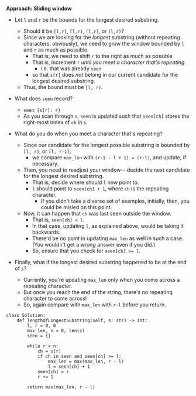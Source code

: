 **Approach: Sliding window**
* Let `l` and `r` be the bounds for the longest desired substring.
	* Should it be `[l,r]`, `[l,r)`, `(l,r]`, or `(l,r)`?
	* Since we are looking for the *longest* substring (without repeating characters, obviously), we need to grow the window bounded by `l` and `r` as much as possible.
		* That is, we need to shift `r` to the right as much as possible
		* That is, increment `r` *until you meet a character that's repeating*
			* i.e. that was already `seen`
		* so that `s[r]` does *not* belong in our current candidate for the longest desired substring.
	* Thus, the bound must be `[l, r)`.

* What does `seen` record?
	* `seen`: `{s[r]: r}`
	* As you scan through `s`, `seen` is updated such that `seen[ch]` stores the right-most index of `ch` in `s`.

* What do you do when you meet a character that's repeating?
	* Since our candidate for the longest possible substring is bounded by `[l, r)`, or `[l, r-1]`,
		* we compare `max_len` with `(r-1 - l + 1) = (r-l)`, and update, if necessary.
	* Then, you need to readjust your window-- decide the next candidate for the longest desired substring.
		* That is, decide where should `l` now point to.
		* `l` should point to `seen[ch] + 1`, where `ch` is the repeating character.
			* If you didn't take a diverse set of examples, initially, then, you could be misled on this point.	
	* Now, it can happen that `ch` was last seen outside the window.
		* That is, `seen[ch] < l`.
		* In that case, updating `l`, as explained above, would be taking it backwards.
		* There'd be no point in updating `max_len` as well in such a case. (You wouldn't get a *wrong* answer even if you did.)
		* So, ensure that you check for `seen[ch] >= l`.
* Finally, what if the longest desired substring happened to be at the end of `s`?
	* Currently, you're updating `max_len` only when you come across a repeating character.
	* But once you reach the end of the string, there's no repeating character to come across!
	* So, again compare with `max_len` with `r-l` before you return.
```
class Solution:
    def lengthOfLongestSubstring(self, s: str) -> int:
        l, r = 0, 0
        max_len, n = 0, len(s)
        seen = {}

        while r < n:
            ch = s[r]
            if ch in seen and seen[ch] >= l:
                max_len = max(max_len, r - l)
                l = seen[ch] + 1
            seen[ch] = r
            r += 1

        return max(max_len, r - l)
```
